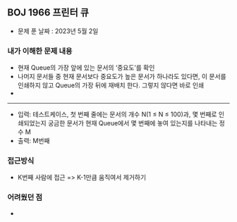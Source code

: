 ## BOJ 1966 프린터 큐

- 문제 푼 날짜 : 2023년 5월 2일



### 내가 이해한 문제 내용

- 현재 Queue의 가장 앞에 있는 문서의 ‘중요도’를 확인
- 나머지 문서들 중 현재 문서보다 중요도가 높은 문서가 하나라도 있다면, 이 문서를 인쇄하지 않고 Queue의 가장 뒤에 재배치 한다. 그렇지 않다면 바로 인쇄
- 

-----

- 입력: 테스트케이스, 첫 번째 줄에는 문서의 개수 N(1 ≤ N ≤ 100)과, 몇 번째로 인쇄되었는지 궁금한 문서가 현재 Queue에서 몇 번째에 놓여 있는지를 나타내는 정수 M
- 출력: M번째 



### 접근방식

- K번째 사람에 접근 => K-1만큼 움직여서 제거하기



### 어려웠던 점

- 

